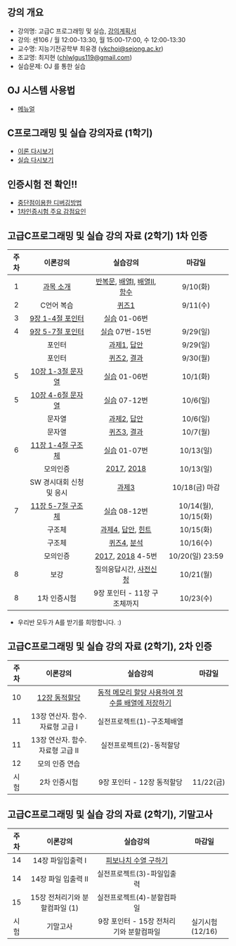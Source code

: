 
## 강의 개요
- 강의명: 고급C 프로그래밍 및 실습, [강의계획서](https://github.com/sejongresearch/2019.Fall.AdvancedC/blob/master/%EA%B0%95%EC%9D%98%EA%B3%84%ED%9A%8D%EC%84%9C.pdf)
- 강의: 센106 / 월 12:00-13:30, 월 15:00-17:00, 수 12:00-13:30
- 교수명: 지능기전공학부 최유경 (ykchoi@sejong.ac.kr)
- 조교명: 최지현 (chlwlgus119@gmail.com)
- 실습문제: OJ 를 통한 실습

## OJ 시스템 사용법
- [메뉴얼](https://github.com/sejongresearch/2019.Fall.AdvancedC/blob/master/OJ%E1%84%86%E1%85%A6%E1%84%82%E1%85%B2%E1%84%8B%E1%85%A5%E1%86%AF(201903).pdf)

## C프로그래밍 및 실습 강의자료 (1학기)
- [이론 다시보기](https://github.com/sejongresearch/2019.Fall.AdvancedC/blob/master/Lecture/Readme.md) 
- [실습 다시보기](https://github.com/sejongresearch/2019.Fall.AdvancedC/blob/master/Labs/Readme.md) 

## 인증시험 전 확인!!
- [중단점이용한 디버깅방법](https://github.com/sejongresearch/2019.Fall.AdvancedC/issues/22)
- [1차인증시험 주요 감점요인](https://github.com/sejongresearch/2019.Fall.AdvancedC/issues/18)

## 고급C프로그래밍 및 실습 강의 자료 (2학기) 1차 인증
| 주차 | 이론강의 | 실습강의  | 마감일 | 
|:--:|:--:|:--:|:--:|
| 1 | [과목 소개](https://github.com/sejongresearch/2019.Fall.AdvancedC/blob/master/Lecture/%EA%B0%95%EC%9D%98%EA%B0%9C%EC%9A%94.pdf)  | [반복문](https://github.com/sejongresearch/2019.Fall.AdvancedC/blob/master/Labs/6%EC%9E%A5%20%EB%B0%98%EB%B3%B5%EB%AC%B8-%EC%8B%A4%EC%8A%B5%EB%AC%B8%EC%A0%9C.pdf), [배열I](https://github.com/sejongresearch/2019.Fall.AdvancedC/blob/master/Labs/7%EC%9E%A5%20%EB%B0%B0%EC%97%B4-%EC%8B%A4%EC%8A%B5%EB%AC%B8%EC%A0%9C.pdf), [배열II](https://github.com/sejongresearch/2019.Fall.AdvancedC/blob/master/Labs/7%EC%9E%A5%20%EB%B0%B0%EC%97%B4-%EC%8B%A4%EC%8A%B5%EB%AC%B8%EC%A0%9C-%EC%B6%94%EA%B0%80.pdf), [함수](https://github.com/sejongresearch/2019.Fall.AdvancedC/blob/master/Labs/8%EC%9E%A5%20%ED%95%A8%EC%88%98-%EC%8B%A4%EC%8A%B5%EB%AC%B8%EC%A0%9C-20180201.pdf)|  9/10(화) | 
| 2 | C언어 복습  | [퀴즈1](https://www.dropbox.com/s/d5drke45x634of0/%5B1%EC%B0%A8%EA%B3%A0%EA%B8%89C%EC%9D%B8%EC%A6%9D%EC%8B%9C%ED%97%98%EB%8C%80%EB%B9%84%5D-%EB%AC%B8%EC%A0%9C-20181017.pdf?dl=0) |  9/11(수) |
| 3 | [9장 1-4절 포인터](https://github.com/sejongresearch/2019.Fall.AdvancedC/blob/master/Lecture/9%EC%9E%A5%20%ED%8F%AC%EC%9D%B8%ED%84%B0.pdf) | [실습](https://github.com/sejongresearch/2019.Fall.AdvancedC/blob/master/Labs/9%EC%9E%A5%20%ED%8F%AC%EC%9D%B8%ED%84%B0-%EC%8B%A4%EC%8A%B5%EB%AC%B8%EC%A0%9C.pdf) 01-06번 | |
| 4 | [9장 5-7절 포인터](https://github.com/sejongresearch/2019.Fall.AdvancedC/blob/master/Lecture/9%EC%9E%A5%20%ED%8F%AC%EC%9D%B8%ED%84%B0.pdf) | [실습](https://github.com/sejongresearch/2019.Fall.AdvancedC/blob/master/Labs/9%EC%9E%A5%20%ED%8F%AC%EC%9D%B8%ED%84%B0-%EC%8B%A4%EC%8A%B5%EB%AC%B8%EC%A0%9C.pdf) 07번-15번 | 9/29(일) |
|   | 포인터 |  [과제1](https://github.com/sejongresearch/2019.Fall.AdvancedC/blob/master/HW/09%EC%9E%A5%20%ED%8F%AC%EC%9D%B8%ED%84%B0-%EA%B3%BC%EC%A0%9C1(19%EB%85%84)%2019-9-16%20%20(%EC%88%98%EC%A0%954).pdf), [답안](https://github.com/sejongresearch/2019.Fall.AdvancedC/tree/master/HW) | 9/29(일) |
|   | 포인터 |  [퀴즈2](https://www.dropbox.com/s/uxsyskf28c3odfe/20190930_%ED%8F%AC%EC%9D%B8%ED%84%B0_%ED%80%B4%EC%A6%88.pdf?dl=0), [결과](https://github.com/sejongresearch/2019.Fall.AdvancedC/issues/13) | 9/30(월) | 
| 5 | [10장 1-3절 문자열](https://github.com/sejongresearch/2019.Fall.AdvancedC/blob/master/Lecture/10%EC%9E%A5%EB%AC%B8%EC%9E%90%EC%97%B4(%EC%B5%9C%EC%9C%A0%EA%B2%BD).pdf) | [실습](https://github.com/sejongresearch/2019.Fall.AdvancedC/blob/master/Labs/10%EC%9E%A5%20%EB%AC%B8%EC%9E%90%EC%97%B4-%EC%8B%A4%EC%8A%B5%EB%AC%B8%EC%A0%9C.pdf) 01-06번 | 10/1(화) |
| 5 | [10장 4-6절 문자열](https://github.com/sejongresearch/2019.Fall.AdvancedC/blob/master/Lecture/10%EC%9E%A5%EB%AC%B8%EC%9E%90%EC%97%B4(%EC%B5%9C%EC%9C%A0%EA%B2%BD).pdf) | [실습](https://github.com/sejongresearch/2019.Fall.AdvancedC/blob/master/Labs/10%EC%9E%A5%20%EB%AC%B8%EC%9E%90%EC%97%B4-%EC%8B%A4%EC%8A%B5%EB%AC%B8%EC%A0%9C.pdf) 07-12번 | 10/6(일) |
|   | 문자열 |  [과제2](https://github.com/sejongresearch/2019.Fall.AdvancedC/blob/master/HW/10%EC%9E%A5%20%EB%AC%B8%EC%9E%90%EC%97%B4-%EA%B3%BC%EC%A0%9C2(19%EB%85%84)-%EB%AC%B8%EC%A0%9C1%EC%88%98%EC%A0%95.pdf), [답안](https://github.com/sejongresearch/2019.Fall.AdvancedC/tree/master/HW) | 10/6(일) |
|   | 문자열 |  [퀴즈3](https://www.dropbox.com/s/cagbtktn4z5fk4a/20191007_%EB%AC%B8%EC%9E%90%EC%97%B4_%ED%80%B4%EC%A6%88.pdf?dl=0), [결과](https://github.com/sejongresearch/2019.Fall.AdvancedC/issues/38) | 10/7(월) |
| 6 | [11장 1-4절 구조체](https://github.com/sejongresearch/2019.Fall.AdvancedC/blob/master/Lecture/11%EC%9E%A5%20%EA%B5%AC%EC%A1%B0%EC%B2%B4.pdf) | [실습](https://github.com/sejongresearch/2019.Fall.AdvancedC/blob/master/Labs/11%EC%9E%A5%20%EA%B5%AC%EC%A1%B0%EC%B2%B4-%EC%8B%A4%EC%8A%B5%EB%AC%B8%EC%A0%9C.pdf) 01-07번 | 10/13(일) |
|   | 모의인증  | [2017](https://github.com/sejongresearch/2019.Fall.AdvancedC/blob/master/HW/%EB%AA%A8%EC%9D%98%EC%9D%B8%EC%A6%9D.pdf), [2018](https://github.com/sejongresearch/2019.Fall.AdvancedC/blob/master/HW/2018.%EB%AA%A8%EC%9D%98%EC%9D%B8%EC%A6%9D.pdf)  | 10/13(일) |
|   | SW 경시대회 신청 및 응시  |  [과제3](https://github.com/sejongresearch/2019.Fall.AdvancedC/blob/master/HW/SW%EA%B2%BD%EC%8B%9C%EB%8C%80%ED%9A%8C%20%EC%8B%A0%EC%B2%AD%EB%B0%8F%EC%9D%91%EC%8B%9C-%EA%B3%BC%EC%A0%9C3.pdf) | 10/18(금) 마감 |
| 7 | [11장 5-7절 구조체](https://github.com/sejongresearch/2019.Fall.AdvancedC/blob/master/Lecture/11%EC%9E%A5%20%EA%B5%AC%EC%A1%B0%EC%B2%B4-20191014.pdf) | [실습](https://github.com/sejongresearch/2019.Fall.AdvancedC/blob/master/Labs/11%EC%9E%A5%20%EA%B5%AC%EC%A1%B0%EC%B2%B4-%EC%8B%A4%EC%8A%B5%EB%AC%B8%EC%A0%9C.pdf) 08-12번 | 10/14(월), 10/15(화)  |
|   | 구조체 |   [과제4](https://github.com/sejongresearch/2019.Fall.AdvancedC/blob/master/HW/11%EC%9E%A5%20%EA%B5%AC%EC%A1%B0%EC%B2%B4-%EA%B3%BC%EC%A0%9C4(19%EB%85%84)-20191009%20(%EC%88%98%EC%A0%952).pdf), [답안](https://github.com/sejongresearch/2019.Fall.AdvancedC/tree/master/HW), [힌트](https://github.com/sejongresearch/2019.Fall.AdvancedC/issues/59) | 10/15(화) |
|   | 구조체 |  [퀴즈4](https://www.dropbox.com/s/2glygzhamsrajts/20191015_%ED%80%B4%EC%A6%88_%EA%B5%AC%EC%A1%B0%EC%B2%B4_.pdf?dl=0), [분석](https://github.com/sejongresearch/2019.Fall.AdvancedC/issues/53#issuecomment-542516673) | 10/16(수) |
|   | 모의인증  | [2017](https://github.com/sejongresearch/2019.Fall.AdvancedC/blob/master/HW/%EB%AA%A8%EC%9D%98%EC%9D%B8%EC%A6%9D.pdf), [2018](https://github.com/sejongresearch/2019.Fall.AdvancedC/blob/master/HW/2018.%EB%AA%A8%EC%9D%98%EC%9D%B8%EC%A6%9D.pdf) 4-5번  | 10/20(일) 23:59 |
| 8 |  보강 | 질의응답시간, [사전신청](https://github.com/sejongresearch/2019.Fall.AdvancedC/issues/56)  | 10/21(월) |
| 8 | 1차 인증시험 | 9장 포인터 - 11장 구조체까지 | 10/23(수)  |

- 우리반 모두가 A를 받기를 희망합니다. :) 


## 고급C프로그래밍 및 실습 강의 자료 (2학기), 2차 인증
| 주차 | 이론강의 | 실습강의  | 마감일 | 
|:--:|:--:|:--:|:--:|
| 10 | [12장 동적할당](https://github.com/sejongresearch/2019.Fall.AdvancedC/blob/master/Lecture/12%EC%9E%A5%20%EB%8F%99%EC%A0%81%ED%95%A0%EB%8B%B9.pdf) | [동적 메모리 할당 사용하여 정수를 배열에 저장하기](https://github.com/sejongresearch/2019.Fall.AdvancedC/blob/master/Labs/12%EC%9E%A5%20%EB%8F%99%EC%A0%81%ED%95%A0%EB%8B%B9-%EC%8B%A4%EC%8A%B5%EB%AC%B8%EC%A0%9C.pdf) |  |
| 11 | 13장 연산자. 함수. 자료형 고급 I | 실전프로젝트(1)-구조체배열 |  |
| 11 | 13장 연산자. 함수. 자료형 고급 II |  실전프로젝트(2)-동적할당 |  |
| 12 | 모의 인증 연습 |  |  |
| 시험 | 2차 인증시험 | 9장 포인터 - 12장 동적할당 | 11/22(금) |

## 고급C프로그래밍 및 실습 강의 자료 (2학기), 기말고사
| 주차 | 이론강의 | 실습강의  | 마감일 | 
|:--:|:--:|:--:|:--:|
| 14 | 14장 파일입출력 I | [피보나치 수열 구하기](https://github.com/sejongresearch/2019.Fall.AdvancedC/blob/master/Labs/13%EC%9E%A5%20%EC%97%B0%EC%82%B0%EC%9E%90%ED%95%A8%EC%88%98%EC%9E%90%EB%A3%8C%ED%98%95%20%EA%B3%A0%EA%B8%89-%EC%8B%A4%EC%8A%B5%EB%AC%B8%EC%A0%9C.pdf) |  |
| 14 | 14장 파일 입출력 II | 실전프로젝트(3)-파일입출력 |  |
| 15 | 15장 전처리기와 분할컴파일 (1) | 실전프로젝트(4)-분할컴파일 |  |
| 시험 | 기말고사 | 9장 포인터 - 15장 전처리기와 분할컴파일 | 실기시험(12/16) |





